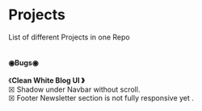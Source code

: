 # Projects
List of different Projects in one Repo<br/>
<br/>
<br/>
**◉Bugs◉**
<br/>
<br/>
《**Clean White Blog UI 》**<br/>
☒ Shadow under Navbar without scroll.<br/>
☒ Footer Newsletter section is not fully responsive yet .
